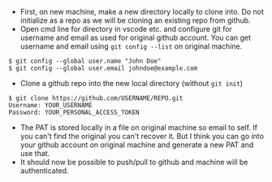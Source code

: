 * First, on new machine, make a new directory locally to clone into. Do not initialize as a repo as we will be cloning an existing repo from github.
* Open cmd line for directory in vscode etc. and configure git for username and email as used for original github account. You can get username and email using ```git config --list``` on original machine.

```shell
$ git config --global user.name "John Doe"
$ git config --global user.email johndoe@example.com
```

* Clone a github repo into the new local directory (without ```git init```)

```shell
$ git clone https://github.com/USERNAME/REPO.git
Username: YOUR_USERNAME
Password: YOUR_PERSONAL_ACCESS_TOKEN
```

* The PAT is stored locally in a file on original machine so email to self. If you can't find the original you can't recover it. But I think you can go into your github account on original machine and generate a new PAT and use that. 
* It should now be possible to push/pull to github and machine will be authenticated.